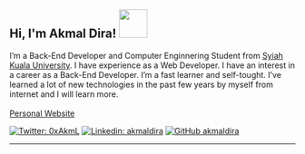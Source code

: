 <h2> Hi, I'm Akmal Dira! <img src="https://media.giphy.com/media/mGcNjsfWAjY5AEZNw6/giphy.gif" width="50"></h2>
I’m a Back-End Developer and Computer Enginnering Student from <a href="https://usk.ac.id">Syiah Kuala University</a>. I have experience as a Web Developer. I have an interest in a career as a Back-End Developer. I’m a fast learner and self-tought. I’ve learned a lot of new technologies in the past few years by myself from internet and I will learn more.
</br></br>
<a href="https://akmaldira.app" target="_blank">Personal Website</a>
<p><em>
</em></p>

[![Twitter: 0xAkmL](https://img.shields.io/twitter/follow/0xAkmL?style=social)](https://twitter.com/0xAkmL)
[![Linkedin: akmaldira](https://img.shields.io/badge/-akmaldira-blue?style=flat-square&logo=Linkedin&logoColor=white&link=https://www.linkedin.com/in/akmaldira/)](https://www.linkedin.com/in/akmaldira/)
[![GitHub akmaldira](https://img.shields.io/github/followers/akmaldira?label=follow&style=social)](https://github.com/akmaldira)



---
